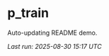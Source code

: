 # p_train

Auto-updating README demo.

<!--START_SECTION:status-->
_Last run: 2025-08-30 15:17 UTC_
<!--END_SECTION:status-->


















































































































































































































































